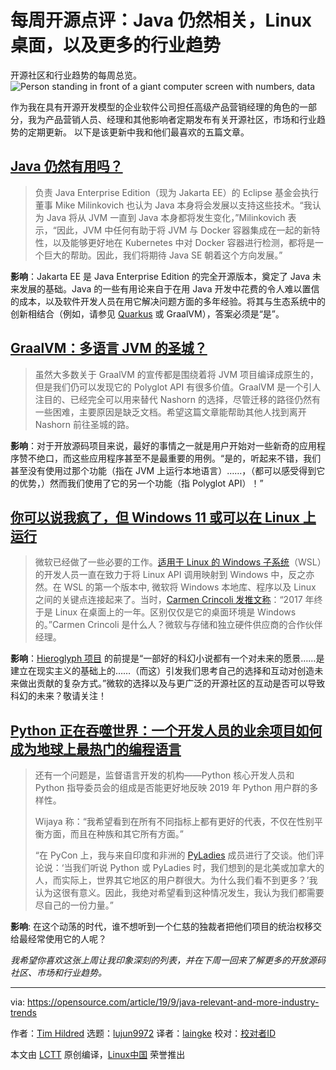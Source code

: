[#]: collector: (lujun9972)
[#]: translator: (laingke)
[#]: reviewer: ( )
[#]: publisher: ( )
[#]: url: ( )
[#]: subject: (Java still relevant, Linux desktop, and more industry trends)
[#]: via: (https://opensource.com/article/19/9/java-relevant-and-more-industry-trends)
[#]: author: (Tim Hildred https://opensource.com/users/thildred)

每周开源点评：Java 仍然相关，Linux 桌面，以及更多的行业趋势
======
开源社区和行业趋势的每周总览。
![Person standing in front of a giant computer screen with numbers, data][1]

作为我在具有开源开发模型的企业软件公司担任高级产品营销经理的角色的一部分，我为产品营销人员、经理和其他影响者定期发布有关开源社区，市场和行业趋势的定期更新。 以下是该更新中我和他们最喜欢的五篇文章。

## [Java 仍然有用吗？][2]

> 负责 Java Enterprise Edition（现为 Jakarta EE）的 Eclipse 基金会执行董事 Mike Milinkovich 也认为 Java 本身将会发展以支持这些技术。“我认为 Java 将从 JVM 一直到 Java 本身都将发生变化，”Milinkovich 表示，“因此，JVM 中任何有助于将 JVM 与 Docker 容器集成在一起的新特性，以及能够更好地在 Kubernetes 中对 Docker 容器进行检测，都将是一个巨大的帮助。因此，我们将期待 Java SE 朝着这个方向发展。”

**影响**：Jakarta EE 是 Java Enterprise Edition 的完全开源版本，奠定了 Java 未来发展的基础。Java 的一些有用论来自于在用 Java 开发中花费的令人难以置信的成本，以及软件开发人员在用它解决问题方面的多年经验。将其与生态系统中的创新相结合（例如，请参见 [Quarkus][3] 或 GraalVM），答案必须是“是”。

## [GraalVM：多语言 JVM 的圣城？][4]

> 虽然大多数关于 GraalVM 的宣传都是围绕着将 JVM 项目编译成原生的，但是我们仍可以发现它的 Polyglot API 有很多价值。GraalVM 是一个引人注目的、已经完全可以用来替代 Nashorn 的选择，尽管迁移的路径仍然有一些困难，主要原因是缺乏文档。希望这篇文章能帮助其他人找到离开 Nashorn 前往圣城的路。

**影响**：对于开放源码项目来说，最好的事情之一就是用户开始对一些新奇的应用程序赞不绝口，而这些应用程序甚至不是最重要的用例。“是的，听起来不错，我们甚至没有使用过那个功能（指在 JVM 上运行本地语言）……，（都可以感受得到它的优势，）然而我们使用了它的另一个功能（指 Polyglot API）！”

## [你可以说我疯了，但 Windows 11 或可以在 Linux 上运行][5]

> 微软已经做了一些必要的工作。[适用于 Linux 的 Windows 子系统][6]（WSL）的开发人员一直在致力于将 Linux API 调用映射到 Windows 中，反之亦然。在 WSL 的第一个版本中, 微软将 Windows 本地库、程序以及 Linux 之间的关键点连接起来了。当时，[Carmen Crincoli 发推文称][7]：“2017 年终于是 Linux 在桌面上的一年。区别仅仅是它的桌面环境是 Windows 的。”Carmen Crincoli 是什么人？微软与存储和独立硬件供应商的合作伙伴经理。

**影响**：[Hieroglyph 项目][8] 的前提是“一部好的科幻小说都有一个对未来的愿景……是建立在现实主义的基础上的……（而这）引发我们思考自己的选择和互动对创造未来做出贡献的复杂方式。”微软的选择以及与更广泛的开源社区的互动是否可以导致科幻的未来？敬请关注！

## [Python 正在吞噬世界：一个开发人员的业余项目如何成为地球上最热门的编程语言][9]

> 还有一个问题是，监督语言开发的机构——Python 核心开发人员和 Python 指导委员会的组成是否能更好地反映 2019 年 Python 用户群的多样性。
>
> Wijaya 称：“我希望看到在所有不同指标上都有更好的代表，不仅在性别平衡方面，而且在种族和其它所有方面。”
>
> “在 PyCon 上，我与来自印度和非洲的 [PyLadies][10] 成员进行了交谈。他们评论说：‘当我们听说 Python 或 PyLadies 时，我们想到的是北美或加拿大的人，而实际上，世界其它地区的用户群很大。为什么我们看不到更多？’我认为这很有意义。因此，我绝对希望看到这种情况发生，我认为我们都需要尽自己的一份力量。”

**影响**: 在这个动荡的时代，谁不想听到一个仁慈的独裁者把他们项目的统治权移交给最经常使用它的人呢？

_我希望你喜欢这张上周让我印象深刻的列表，并在下周一回来了解更多的开放源码社区、市场和行业趋势。_

--------------------------------------------------------------------------------

via: https://opensource.com/article/19/9/java-relevant-and-more-industry-trends

作者：[Tim Hildred][a]
选题：[lujun9972][b]
译者：[laingke](https://github.com/laingke)
校对：[校对者ID](https://github.com/校对者ID)

本文由 [LCTT](https://github.com/LCTT/TranslateProject) 原创编译，[Linux中国](https://linux.cn/) 荣誉推出

[a]: https://opensource.com/users/thildred
[b]: https://github.com/lujun9972
[1]: https://opensource.com/sites/default/files/styles/image-full-size/public/lead-images/data_metrics_analytics_desktop_laptop.png?itok=9QXd7AUr (Person standing in front of a giant computer screen with numbers, data)
[2]: https://sdtimes.com/java/is-java-still-relevant/
[3]: https://github.com/quarkusio/quarkus
[4]: https://www.transposit.com/blog/2019.01.02-graalvm-holy/?c=hn
[5]: https://www.computerworld.com/article/3438856/call-me-crazy-but-windows-11-could-run-on-linux.html#tk.rss_operatingsystems
[6]: https://blogs.msdn.microsoft.com/wsl/
[7]: https://twitter.com/CarmenCrincoli/status/862714516257226752
[8]: https://hieroglyph.asu.edu/2016/04/what-is-the-purpose-of-science-fiction-stories/
[9]: https://www.techrepublic.com/article/python-is-eating-the-world-how-one-developers-side-project-became-the-hottest-programming-language-on-the-planet/
[10]: https://www.pyladies.com/
